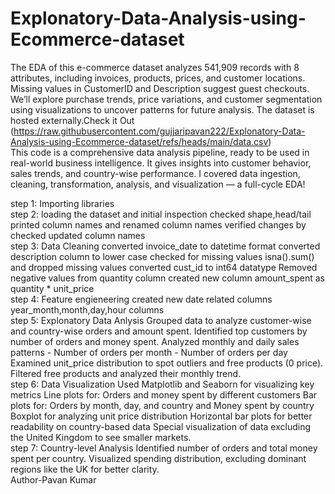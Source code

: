 # Explonatory-Data-Analysis-using-Ecommerce-dataset
The EDA of this e-commerce dataset analyzes 541,909 records with 8 attributes, including invoices, products, prices, and customer locations. Missing values in CustomerID and Description suggest guest checkouts. We’ll explore purchase trends, price variations, and customer segmentation using visualizations to uncover patterns for future analysis.
The dataset is hosted externally.Check it Out (https://raw.githubusercontent.com/gujjaripavan222/Explonatory-Data-Analysis-using-Ecommerce-dataset/refs/heads/main/data.csv)
<br>
This code is a comprehensive data analysis pipeline, ready to be used in real-world business intelligence. It gives insights into customer behavior, sales trends, and country-wise performance. I covered data ingestion, cleaning, transformation, analysis, and visualization — a full-cycle EDA!

step 1: Importing libraries
<br>
step 2: loading the dataset and initial inspection
        checked shape,head/tail
        printed column names and renamed column names 
        verified changes by checked updated column names
<br>
step 3: Data Cleaning
        converted invoice_date to datetime format
        converted description column to lower case
        checked for missing values isna().sum() and dropped missing values 
        converted cust_id to int64 datatype 
        Removed negative values from quantity column
        created new column  amount_spent as quantity * unit_price
<br>
step 4: Feature engieneering
        created new date related columns 
        year_month,month,day,hour columns 
<br>
step 5: Explonatory Data Anlysis
        Grouped data to analyze customer-wise and country-wise orders and amount spent.
        Identified top customers by number of orders and money spent.
        Analyzed monthly and daily sales patterns - Number of orders per month - Number of orders per day
        Examined unit_price distribution to spot outliers and free products (0 price).
        Filtered free products and analyzed their monthly trend.
<br>
step 6: Data Visualization
        Used Matplotlib and Seaborn for visualizing key metrics
        Line plots for: Orders and money spent by different customers
        Bar plots for: Orders by month, day, and country and Money spent by country
        Boxplot for analyzing unit price distribution
        Horizontal bar plots for better readability on country-based data
        Special visualization of data excluding the United Kingdom to see smaller markets.
<br>
step 7: Country-level Analysis
        Identified number of orders and total money spent per country.
        Visualized spending distribution, excluding dominant regions like the UK for better clarity.
<br>
Author-Pavan Kumar
